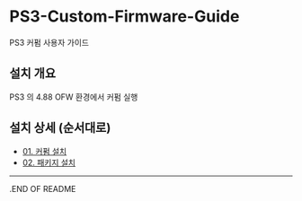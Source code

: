 # PS3-Custom-Firmware-Guide
PS3 커펌 사용자 가이드

## 설치 개요
PS3 의 4.88 OFW 환경에서 커펌 실행

## 설치 상세 (순서대로)
* [01. 커펌 설치](01.CustomFirmware/README.md)
* [02. 패키지 설치](02.Package/README.md)

___
.END OF README
